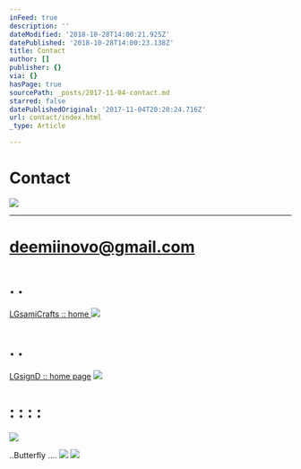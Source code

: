 ```yaml
---
inFeed: true
description: ''
dateModified: '2018-10-28T14:00:21.925Z'
datePublished: '2018-10-28T14:00:23.138Z'
title: Contact
author: []
publisher: {}
via: {}
hasPage: true
sourcePath: _posts/2017-11-04-contact.md
starred: false
datePublishedOriginal: '2017-11-04T20:20:24.716Z'
url: contact/index.html
_type: Article

---
```

# Contact
![](https://the-grid-user-content.s3-us-west-2.amazonaws.com/3ed518b1-a75e-422a-8acd-56083d51b926.jpg)

---

# deemiinovo@gmail.com

# . .
[LGsamiCrafts :: home ][0]
![](https://the-grid-user-content.s3-us-west-2.amazonaws.com/004bdc97-e0ca-49ab-86d1-88c01656c1a7.jpg)

# . .
[LGsignD :: home page][1]
![](https://the-grid-user-content.s3-us-west-2.amazonaws.com/d18be00d-55cc-4c6f-9294-0a79974e091a.jpg)

# : : : :
![](https://the-grid-user-content.s3-us-west-2.amazonaws.com/53adb8e8-bf78-4911-9a5b-86e2c6f88c81.jpg)

..Butterfly ....
![](https://the-grid-user-content.s3-us-west-2.amazonaws.com/5fe03625-87f7-4744-bcf8-430f196f8d32.jpg)
![](https://the-grid-user-content.s3-us-west-2.amazonaws.com/16510b5b-5d23-4393-95cb-39f9b9cc43a5.jpg)

[0]: https://thegrid.ai/lgsamicrafts/
[1]: https://thegrid.ai/lgsignd/